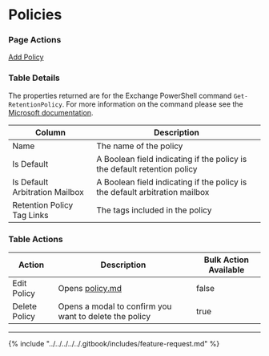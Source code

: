 # Policies

### Page Actions

[Add Policy](policy.md)

### Table Details

The properties returned are for the Exchange PowerShell command `Get-RetentionPolicy`. For more information on the command please see the [Microsoft documentation](https://learn.microsoft.com/en-us/powershell/module/exchangepowershell/get-retentionpolicy?view=exchange-ps).&#x20;

| Column                         | Description                                                                 |
| ------------------------------ | --------------------------------------------------------------------------- |
| Name                           | The name of the policy                                                      |
| Is Default                     | A Boolean field indicating if the policy is the default retention policy    |
| Is Default Arbitration Mailbox | A Boolean field indicating if the policy is the default arbitration mailbox |
| Retention Policy Tag Links     | The tags included in the policy                                             |

### Table Actions

<table><thead><tr><th>Action</th><th>Description</th><th data-type="checkbox">Bulk Action Available</th></tr></thead><tbody><tr><td>Edit Policy</td><td>Opens <a data-mention href="policy.md">policy.md</a></td><td>false</td></tr><tr><td>Delete Policy</td><td>Opens a modal to confirm you want to delete the policy</td><td>true</td></tr></tbody></table>

***

{% include "../../../../../.gitbook/includes/feature-request.md" %}
